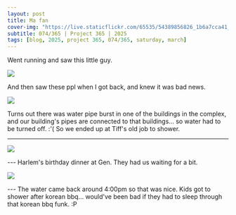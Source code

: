 ```yaml
---
layout: post
title: Ma fan
cover-img: "https://live.staticflickr.com/65535/54389856826_1b6a7cca41_h.jpg"
subtitle: 074/365 | Project 365 | 2025
tags: [blog, 2025, project 365, 074/365, saturday, march]
---
```

<style>
  .intro-header.big-img {
    background-position:center; 
  }
</style>
Went running and saw this little guy.
<p class="post-img-wrap">
  <img src="https://live.staticflickr.com/65535/54389856826_1b6a7cca41_h.jpg">
</p>
And then saw these ppl when I got back, and knew it was bad news.
<p class="post-img-wrap">
  <img src="https://live.staticflickr.com/65535/54390051044_d17582d5e3_h.jpg">
</p>
Turns out there was water pipe burst in one of the buildings in the complex, and our building's pipes are connected to that buildings... so water had to be turned off. :'( So we ended up at Tiff's old job to shower.

---
<p class="post-img-wrap">
  <img src="https://live.staticflickr.com/65535/54390085808_54096369f8_h.jpg">
</p>
---
Harlem's birthday dinner at Gen. They had us waiting for a bit.
<p class="post-img-wrap">
  <img src="https://live.staticflickr.com/65535/54389856881_58cdcceec0_h.jpg">
</p>
---
The water came back around 4:00pm so that was nice. Kids got to shower after korean bbq... would've been bad if they had to sleep through that korean bbq funk. :P
